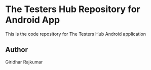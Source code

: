 # The Testers Hub Repository for Android App

This is the code repository for The Testers Hub Android application

## Author
Giridhar Rajkumar
